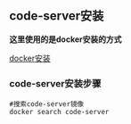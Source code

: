 ## code-server安装

**这里使用的是docker安装的方式** 

[docker安装]() 

### code-server安装步骤

```shell
#搜索code-server镜像
docker search code-server
```

